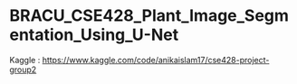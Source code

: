 # BRACU_CSE428_Plant_Image_Segmentation_Using_U-Net
Kaggle : https://www.kaggle.com/code/anikaislam17/cse428-project-group2
